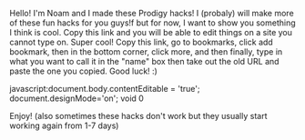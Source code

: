 Hello! I'm Noam and I made these Prodigy hacks! I (probaly) will make more of these fun hacks for you guys!f but for now, I want to show you something I think is cool. Copy this link and you will be able to edit things on a site you cannot type on. Super cool! Copy this link, go to bookmarks, click add bookmark, then in the bottom corner, click more, and then finally, type in what you want to call it in the "name" box then take out the old URL and paste the one you copied. Good luck! :)

  javascript:document.body.contentEditable = 'true'; document.designMode='on'; void 0
  
  Enjoy! (also sometimes these hacks don't work but they usually start working again from 1-7 days)
